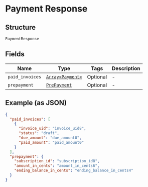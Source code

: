 
# Payment Response

## Structure

`PaymentResponse`

## Fields

| Name | Type | Tags | Description |
|  --- | --- | --- | --- |
| `paid_invoices` | [`Array<Payment>`](../../doc/models/payment.md) | Optional | - |
| `prepayment` | [`PrePayment`](../../doc/models/pre-payment.md) | Optional | - |

## Example (as JSON)

```json
{
  "paid_invoices": [
    {
      "invoice_uid": "invoice_uid8",
      "status": "draft",
      "due_amount": "due_amount0",
      "paid_amount": "paid_amount0"
    }
  ],
  "prepayment": {
    "subscription_id": "subscription_id8",
    "amount_in_cents": "amount_in_cents6",
    "ending_balance_in_cents": "ending_balance_in_cents4"
  }
}
```

